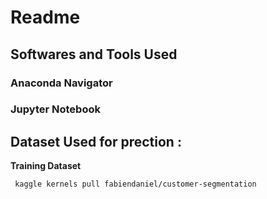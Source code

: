 # Readme

## Softwares and Tools Used

### Anaconda Navigator

### Jupyter Notebook

## Dataset Used for prection :

******************************************Training Dataset******************************************

```Jupyter Notebook
 kaggle kernels pull fabiendaniel/customer-segmentation
```
